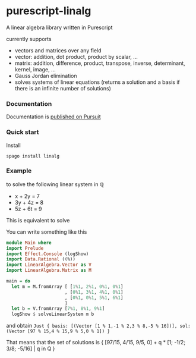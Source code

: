 # purescript-linalg

A linear algebra library written in Purescript

currently supports
- vectors and matrices over any field
- vector: addition, dot product, product by scalar, ...
- matrix: addition, difference, product, transpose, inverse, determinant, kernel, image, ...
- Gauss Jordan elimination
- solves systems of linear equations (returns a solution and a basis if there is an infinite number of solutions)

### Documentation
Documentation is [published on Pursuit](https://pursuit.purescript.org/packages/purescript-linalg)

### Quick start

Install

```spago install linalg```

### Example

to solve the following linear system in $\mathbb{Q}$
- x + 2y = 7
- 3y + 4z = 8
- 5z + 6t = 9

This is equivalent to solve


You can write something like this

```purescript
module Main where
import Prelude
import Effect.Console (logShow)
import Data.Rational ((%))
import LinearAlgebra.Vector as V
import LinearAlgebra.Matrix as M

main = do
  let m = M.fromArray [ [1%1, 2%1, 0%1, 0%1]
                      , [0%1, 3%1, 4%1, 0%1]
                      , [0%1, 0%1, 5%1, 6%1]
                      ]
  let b = V.fromArray [7%1, 8%1, 9%1]
  logShow $ solveLinearSystem m b
```

and obtain
```Just { basis: [(Vector [1 % 1,-1 % 2,3 % 8,-5 % 16])], sol: (Vector [97 % 15,4 % 15,9 % 5,0 % 1]) }```

That means that the set of solutions is { [97/15, 4/15, 9/5, 0] + q * [1; -1/2; 3/8; -5/16] | q in Q }
